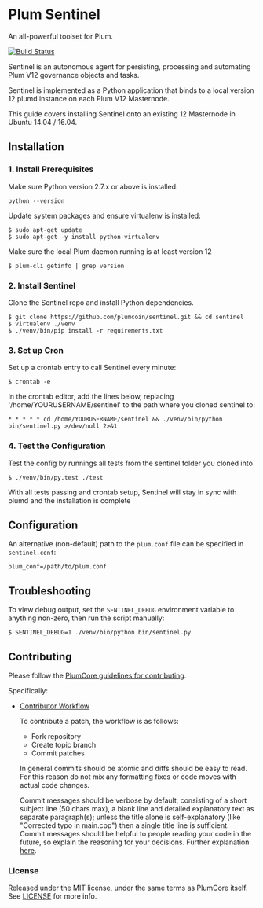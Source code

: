 # Plum Sentinel

An all-powerful toolset for Plum.

[![Build Status](https://travis-ci.tech.plumcoin/sentinel.svg?branch=master)](https://travis-ci.tech.plumcoin/sentinel)

Sentinel is an autonomous agent for persisting, processing and automating Plum V12 governance objects and tasks.

Sentinel is implemented as a Python application that binds to a local version 12 plumd instance on each Plum V12 Masternode.

This guide covers installing Sentinel onto an existing 12 Masternode in Ubuntu 14.04 / 16.04.

## Installation

### 1. Install Prerequisites

Make sure Python version 2.7.x or above is installed:

    python --version

Update system packages and ensure virtualenv is installed:

    $ sudo apt-get update
    $ sudo apt-get -y install python-virtualenv

Make sure the local Plum daemon running is at least version 12

    $ plum-cli getinfo | grep version

### 2. Install Sentinel

Clone the Sentinel repo and install Python dependencies.

    $ git clone https://github.com/plumcoin/sentinel.git && cd sentinel
    $ virtualenv ./venv
    $ ./venv/bin/pip install -r requirements.txt

### 3. Set up Cron

Set up a crontab entry to call Sentinel every minute:

    $ crontab -e

In the crontab editor, add the lines below, replacing '/home/YOURUSERNAME/sentinel' to the path where you cloned sentinel to:

    * * * * * cd /home/YOURUSERNAME/sentinel && ./venv/bin/python bin/sentinel.py >/dev/null 2>&1

### 4. Test the Configuration

Test the config by runnings all tests from the sentinel folder you cloned into

    $ ./venv/bin/py.test ./test

With all tests passing and crontab setup, Sentinel will stay in sync with plumd and the installation is complete

## Configuration

An alternative (non-default) path to the `plum.conf` file can be specified in `sentinel.conf`:

    plum_conf=/path/to/plum.conf

## Troubleshooting

To view debug output, set the `SENTINEL_DEBUG` environment variable to anything non-zero, then run the script manually:

    $ SENTINEL_DEBUG=1 ./venv/bin/python bin/sentinel.py

## Contributing

Please follow the [PlumCore guidelines for contributing](https://github.com/plumcoin/plum/blob/v0.12.1.x/CONTRIBUTING.md).

Specifically:

* [Contributor Workflow](https://github.com/plumcoin/plum/blob/v0.12.1.x/CONTRIBUTING.md#contributor-workflow)

    To contribute a patch, the workflow is as follows:

    * Fork repository
    * Create topic branch
    * Commit patches

    In general commits should be atomic and diffs should be easy to read. For this reason do not mix any formatting fixes or code moves with actual code changes.

    Commit messages should be verbose by default, consisting of a short subject line (50 chars max), a blank line and detailed explanatory text as separate paragraph(s); unless the title alone is self-explanatory (like "Corrected typo in main.cpp") then a single title line is sufficient. Commit messages should be helpful to people reading your code in the future, so explain the reasoning for your decisions. Further explanation [here](http://chris.beams.io/posts/git-commit/).

### License

Released under the MIT license, under the same terms as PlumCore itself. See [LICENSE](LICENSE) for more info.
